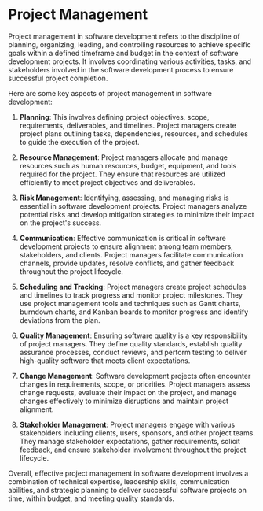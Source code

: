 # Project Management
Project management in software development refers to the discipline of planning, organizing, leading, and controlling resources to achieve specific goals within a defined timeframe and budget in the context of software development projects. It involves coordinating various activities, tasks, and stakeholders involved in the software development process to ensure successful project completion.

Here are some key aspects of project management in software development:

1. **Planning**: This involves defining project objectives, scope, requirements, deliverables, and timelines. Project managers create project plans outlining tasks, dependencies, resources, and schedules to guide the execution of the project.

2. **Resource Management**: Project managers allocate and manage resources such as human resources, budget, equipment, and tools required for the project. They ensure that resources are utilized efficiently to meet project objectives and deliverables.

3. **Risk Management**: Identifying, assessing, and managing risks is essential in software development projects. Project managers analyze potential risks and develop mitigation strategies to minimize their impact on the project's success.

4. **Communication**: Effective communication is critical in software development projects to ensure alignment among team members, stakeholders, and clients. Project managers facilitate communication channels, provide updates, resolve conflicts, and gather feedback throughout the project lifecycle.

5. **Scheduling and Tracking**: Project managers create project schedules and timelines to track progress and monitor project milestones. They use project management tools and techniques such as Gantt charts, burndown charts, and Kanban boards to monitor progress and identify deviations from the plan.

6. **Quality Management**: Ensuring software quality is a key responsibility of project managers. They define quality standards, establish quality assurance processes, conduct reviews, and perform testing to deliver high-quality software that meets client expectations.

7. **Change Management**: Software development projects often encounter changes in requirements, scope, or priorities. Project managers assess change requests, evaluate their impact on the project, and manage changes effectively to minimize disruptions and maintain project alignment.

8. **Stakeholder Management**: Project managers engage with various stakeholders including clients, users, sponsors, and other project teams. They manage stakeholder expectations, gather requirements, solicit feedback, and ensure stakeholder involvement throughout the project lifecycle.

Overall, effective project management in software development involves a combination of technical expertise, leadership skills, communication abilities, and strategic planning to deliver successful software projects on time, within budget, and meeting quality standards.